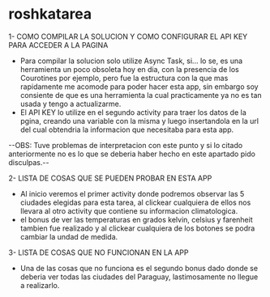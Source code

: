 # roshkatarea
1- COMO COMPILAR LA SOLUCION Y COMO CONFIGURAR EL API KEY PARA ACCEDER A LA PAGINA
  * Para compilar la solucion solo utilize Async Task, si... lo se, es una herramienta un poco obsoleta hoy en dia, con la presencia de los Courotines por ejemplo, 
    pero fue la estructura con la que mas rapidamente me acomode para poder hacer esta app, sin embargo soy consiente de que es una herramienta la cual 
    practicamente ya no es tan usada y tengo a actualizarme.
  * El API KEY lo utilize en el segundo activity para traer los datos de la pgina, creando una variable con la misma y luego insertandola en la url del cual 
  obtendria la informacion que necesitaba para esta app.
    
  --OBS: Tuve problemas de interpretacion con este punto y si lo citado anteriormente no es lo que se deberia haber hecho en este apartado pido disculpas.--


2- LISTA DE COSAS QUE SE PUEDEN PROBAR EN ESTA APP

  * Al inicio veremos el primer activity donde podremos observar las 5 ciudades elegidas para esta tarea, 
    al clickear cualquiera de ellos nos llevara al otro activity que contiene su informacion climatologica.
  * el bonus de ver las temperaturas en grados kelvin, celsius y farenheit tambien fue realizado y al clickear cualquiera de los
    botones se podra cambiar la undad de medida.
    
    
3- LISTA DE COSAS QUE NO FUNCIONAN EN LA APP
  * Una de las cosas que no funciona es el segundo bonus dado donde se deberia ver todas las ciudades del Paraguay, lastimosamente no llegue a realizarlo.

